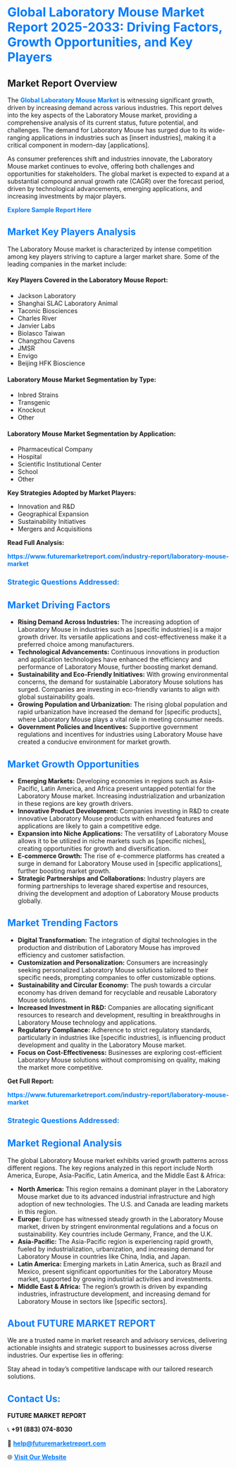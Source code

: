 <h1 style="color: #007BFF;">Global Laboratory Mouse Market Report 2025-2033: Driving Factors, Growth Opportunities, and Key Players</h1>

<section id="overview">
<h2>Market Report Overview</h2>
<p>The <a href="https://www.futuremarketreport.com/industry-report/laboratory-mouse-market" style="color: #007BFF; text-decoration: none;"><strong>Global Laboratory Mouse Market</strong></a> is witnessing significant growth, driven by increasing demand across various industries. This report delves into the key aspects of the Laboratory Mouse market, providing a comprehensive analysis of its current status, future potential, and challenges. The demand for Laboratory Mouse has surged due to its wide-ranging applications in industries such as [insert industries], making it a critical component in modern-day [applications].</p>
<p>As consumer preferences shift and industries innovate, the Laboratory Mouse market continues to evolve, offering both challenges and opportunities for stakeholders. The global market is expected to expand at a substantial compound annual growth rate (CAGR) over the forecast period, driven by technological advancements, emerging applications, and increasing investments by major players.</p>
</section>

<section id="overview">
<p><a href="https://www.futuremarketreport.com/request-sample/reportId=77609" style="color: #007BFF; text-decoration: none;"><strong>Explore Sample Report Here</strong></a></p>
</section>

<section id="key-players">
<h2 style="color: #007BFF;">Market Key Players Analysis</h2>
<p>The Laboratory Mouse market is characterized by intense competition among key players striving to capture a larger market share. Some of the leading companies in the market include:</p>
<h4>Key Players Covered in the Laboratory Mouse Report:</h4>
<ul><li>Jackson Laboratory</li><li>Shanghai SLAC Laboratory Animal</li><li>Taconic Biosciences</li><li>Charles River</li><li>Janvier Labs</li><li>Biolasco Taiwan</li><li>Changzhou Cavens</li><li>JMSR</li><li>Envigo</li><li>Beijing HFK Bioscience</li></ul>
<h4>Laboratory Mouse Market Segmentation by Type:</h4>
<ul><li>Inbred Strains</li><li>Transgenic</li><li>Knockout</li><li>Other</li></ul>

<h4>Laboratory Mouse Market Segmentation by Application:</h4>
<ul><li>Pharmaceutical Company</li><li>Hospital</li><li>Scientific Institutional Center</li><li>School</li><li>Other</li></ul>
<p><strong>Key Strategies Adopted by Market Players:</strong></p>
<ul>
<li>Innovation and R&D</li>
<li>Geographical Expansion</li>
<li>Sustainability Initiatives</li>
<li>Mergers and Acquisitions</li>
</ul>
</section>

<section>
<p><strong>Read Full Analysis: </strong></p><a href="https://www.futuremarketreport.com/industry-report/laboratory-mouse-market" style="color: #007BFF; text-decoration: none;"><strong>https://www.futuremarketreport.com/industry-report/laboratory-mouse-market</strong></a>
<h3 style="color: #007BFF;">Strategic Questions Addressed:</h3>
</section>

<section id="driving-factors">
<h2 style="color: #007BFF;">Market Driving Factors</h2>
<ul>
<li><strong>Rising Demand Across Industries:</strong> The increasing adoption of Laboratory Mouse in industries such as [specific industries] is a major growth driver. Its versatile applications and cost-effectiveness make it a preferred choice among manufacturers.</li>
<li><strong>Technological Advancements:</strong> Continuous innovations in production and application technologies have enhanced the efficiency and performance of Laboratory Mouse, further boosting market demand.</li>
<li><strong>Sustainability and Eco-Friendly Initiatives:</strong> With growing environmental concerns, the demand for sustainable Laboratory Mouse solutions has surged. Companies are investing in eco-friendly variants to align with global sustainability goals.</li>
<li><strong>Growing Population and Urbanization:</strong> The rising global population and rapid urbanization have increased the demand for [specific products], where Laboratory Mouse plays a vital role in meeting consumer needs.</li>
<li><strong>Government Policies and Incentives:</strong> Supportive government regulations and incentives for industries using Laboratory Mouse have created a conducive environment for market growth.</li>
</ul>
</section>

<section id="growth-opportunities">
<h2 style="color: #007BFF;">Market Growth Opportunities</h2>
<ul>
<li><strong>Emerging Markets:</strong> Developing economies in regions such as Asia-Pacific, Latin America, and Africa present untapped potential for the Laboratory Mouse market. Increasing industrialization and urbanization in these regions are key growth drivers.</li>
<li><strong>Innovative Product Development:</strong> Companies investing in R&D to create innovative Laboratory Mouse products with enhanced features and applications are likely to gain a competitive edge.</li>
<li><strong>Expansion into Niche Applications:</strong> The versatility of Laboratory Mouse allows it to be utilized in niche markets such as [specific niches], creating opportunities for growth and diversification.</li>
<li><strong>E-commerce Growth:</strong> The rise of e-commerce platforms has created a surge in demand for Laboratory Mouse used in [specific applications], further boosting market growth.</li>
<li><strong>Strategic Partnerships and Collaborations:</strong> Industry players are forming partnerships to leverage shared expertise and resources, driving the development and adoption of Laboratory Mouse products globally.</li>
</ul>
</section>

<section id="trending-factors">
<h2 style="color: #007BFF;">Market Trending Factors</h2>
<ul>
<li><strong>Digital Transformation:</strong> The integration of digital technologies in the production and distribution of Laboratory Mouse has improved efficiency and customer satisfaction.</li>
<li><strong>Customization and Personalization:</strong> Consumers are increasingly seeking personalized Laboratory Mouse solutions tailored to their specific needs, prompting companies to offer customizable options.</li>
<li><strong>Sustainability and Circular Economy:</strong> The push towards a circular economy has driven demand for recyclable and reusable Laboratory Mouse solutions.</li>
<li><strong>Increased Investment in R&D:</strong> Companies are allocating significant resources to research and development, resulting in breakthroughs in Laboratory Mouse technology and applications.</li>
<li><strong>Regulatory Compliance:</strong> Adherence to strict regulatory standards, particularly in industries like [specific industries], is influencing product development and quality in the Laboratory Mouse market.</li>
<li><strong>Focus on Cost-Effectiveness:</strong> Businesses are exploring cost-efficient Laboratory Mouse solutions without compromising on quality, making the market more competitive.</li>
</ul>
</section>

<section>
<p><strong>Get Full Report: </strong></p><a href="https://www.futuremarketreport.com/industry-report/laboratory-mouse-market" style="color: #007BFF; text-decoration: none;"><strong>https://www.futuremarketreport.com/industry-report/laboratory-mouse-market</strong></a>
<h3 style="color: #007BFF;">Strategic Questions Addressed:</h3>
</section>


<section id="regional-analysis">
<h2 style="color: #007BFF;">Market Regional Analysis</h2>
<p>The global Laboratory Mouse market exhibits varied growth patterns across different regions. The key regions analyzed in this report include North America, Europe, Asia-Pacific, Latin America, and the Middle East & Africa:</p>
<ul>
<li><strong>North America:</strong> This region remains a dominant player in the Laboratory Mouse market due to its advanced industrial infrastructure and high adoption of new technologies. The U.S. and Canada are leading markets in this region.</li>
<li><strong>Europe:</strong> Europe has witnessed steady growth in the Laboratory Mouse market, driven by stringent environmental regulations and a focus on sustainability. Key countries include Germany, France, and the U.K.</li>
<li><strong>Asia-Pacific:</strong> The Asia-Pacific region is experiencing rapid growth, fueled by industrialization, urbanization, and increasing demand for Laboratory Mouse in countries like China, India, and Japan.</li>
<li><strong>Latin America:</strong> Emerging markets in Latin America, such as Brazil and Mexico, present significant opportunities for the Laboratory Mouse market, supported by growing industrial activities and investments.</li>
<li><strong>Middle East & Africa:</strong> The region’s growth is driven by expanding industries, infrastructure development, and increasing demand for Laboratory Mouse in sectors like [specific sectors].</li>
</ul>
</section>

<footer>
<h2 style="color: #007BFF;">About FUTURE MARKET REPORT</h2>
<p>We are a trusted name in market research and advisory services, delivering actionable insights and strategic support to businesses across diverse industries. Our expertise lies in offering:</p>

<p>Stay ahead in today’s competitive landscape with our tailored research solutions.</p>

<h2 style="color: #007BFF;">Contact Us:</h2>
<p><strong>FUTURE MARKET REPORT</strong></p>
<p>📞 <strong>+91 (883) 074-8030</strong></p>
<p>📧 <strong><a href="mailto:help@futuremarketreport.com" style="color: #007BFF;">help@futuremarketreport.com</a></strong></p>
<p>🌐 <strong><a href="https://www.futuremarketreport.com/" style="color: #007BFF;">Visit Our Website</a></strong></p>
</footer>